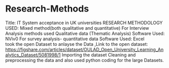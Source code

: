 # Research-Methods
Title: IT System acceptance in UK universities
RESEARCH METHODOLOGY USED: Mixed method(both qualitative and quantitative)
For Interview Analysis methods used Qualitative data (Thematic Analysis) Software Used: NViv0
For survey analysis- quantitative data Software Used: Excel  
took the open Dataset to anlayse the Data ,Link to the open dataset:
https://figshare.com/articles/dataset/OULAD_Open_University_Learning_Analytics_Dataset/5081998/1
Importing the dataset 
Cleaning and preprocessing the data
and also used python coding for the large Datasets.
